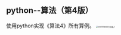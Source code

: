 ## python--算法（第4版）
使用python实现《算法4》所有算例。
<img src="https://github.com/MrZhangKY/python--Algorithms-Fouth-Edition/blob/main/Graphs/043017085937_0%E5%B0%81%E9%9D%A2_1.Jpeg" alt="043017085937_0封面_1" style="zoom:30%;" />
